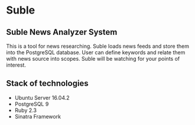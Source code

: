 # Suble
## Suble News Analyzer System
This is a tool for news researching. Suble loads news feeds and store them into the PostgreSQL database. User can define keywords and relate them with news source into scopes. Suble will be watching for your points of interest.

## Stack of technologies

* Ubuntu Server 16.04.2
* PostgreSQL 9
* Ruby 2.3
* Sinatra Framework


